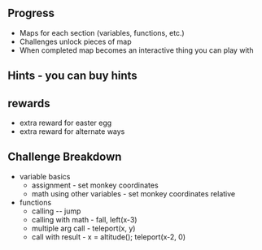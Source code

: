 ## Progress
- Maps for each section (variables, functions, etc.)
- Challenges unlock pieces of map
- When completed map becomes an interactive thing you can play with

## Hints - you can buy hints 

## rewards
- extra reward for easter egg
- extra reward for alternate ways

## Challenge Breakdown
- variable basics
  - assignment - set monkey coordinates
  - math using other variables - set monkey coordinates relative
- functions
  - calling -- jump
  - calling with math - fall, left(x-3)
  - multiple arg call - teleport(x, y)
  - call with result - x = altitude(); teleport(x-2, 0)
